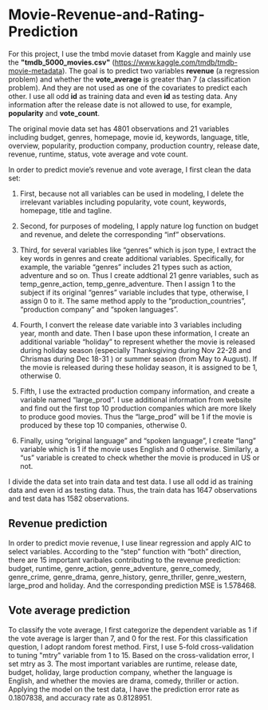 # Movie-Revenue-and-Rating-Prediction

For this project, I use the tmbd movie dataset from Kaggle and mainly use the **"tmdb_5000_movies.csv"** (https://www.kaggle.com/tmdb/tmdb-movie-metadata). The goal is to predict two variables **revenue** (a regression problem) and whether the **vote_average** is greater than 7 (a classification problem). And they are not used as one of the covariates to predict each other. I use all odd **id** as training data and even **id** as testing data. Any information after the release date is not allowed to use, for example, **popularity** and **vote_count**.

The original movie data set has 4801 observations and 21 variables including budget, genres, homepage, movie id, keywords, language, title, overview, popularity, production company, production country, release date, revenue, runtime, status, vote average and vote count.

In order to predict movie’s revenue and vote average, I first clean the data set:

1. First, because not all variables can be used in modeling, I delete the irrelevant variables including popularity, vote count, keywords, homepage, title and tagline. 

2. Second, for purposes of modeling, I apply nature log function on budget and revenue, and delete the corresponding “inf” observations.

3. Third, for several variables like “genres” which is json type, I extract the key words in genres and create additional variables. Specifically, for example, the variable “genres” includes 21 types such as action, adventure and so on. Thus I create addtional 21 genre variables, such as temp_genre_action, temp_genre_adventure. Then I assign 1 to the subject if its original “genres” variable includes that type, otherwise, I assign 0 to it. The same method apply to the “production_countries”, “production company” and “spoken languages”. 

4. Fourth, I convert the release date variable into 3 variables including year, month and date. Then I base upon these information, I create an additional variable “holiday” to represent whether the movie is released during holiday season (especially Thanksgiving during Nov 22-28 and Chrismas during Dec 18-31 ) or summer season (from May to August). If the movie is released during these holiday season, it is assigned to be 1, otherwise 0. 

5. Fifth, I use the extracted production company information, and create a variable named “large_prod”. I use additional information from website and find out the first top 10 production companies which are more likely to produce good movies. Thus the “large_prod” will be 1 if the movie is produced by these top 10 companies, otherwise 0. 

6. Finally, using “original language” and “spoken language”, I create “lang” variable which is 1 if the movie uses English and 0 otherwise. Similarly, a “us” variable is created to check whether the movie is produced in US or not.

I divide the data set into train data and test data. I use all odd id as training data and even id as testing data. Thus, the train data has 1647 observations and test data has 1582 observations.

## Revenue prediction
In order to predict movie revenue, I use linear regression and apply AIC to select variables. According to the “step” function with “both” direction, there are 15 important varibales contributing to the revenue prediction: budget, runtime, genre_action, genre_adventure, genre_comedy, genre_crime, genre_drama, genre_history, genre_thriller, genre_western, large_prod and holiday. And the corresponding prediction MSE is 1.578468.

## Vote average prediction
To classify the vote average, I first categorize the dependent variable as 1 if the vote average is larger than 7, and 0 for the rest. For this classification question, I adopt random forest method. First, I use 5-fold cross-validation to tuning "mtry" variable from 1 to 15. Based on the cross-validation error, I set mtry as 3. The most important variables are runtime, release date, budget, holiday, large production company, whether the language is English, and whether the movies are drama, comedy, thriller or action. Applying the model on the test data, I have the  prediction error rate as 0.1807838, and accuracy rate as 0.8128951.

